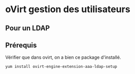 # oVirt gestion des utilisateurs 

## Pour un LDAP
## Prérequis
Vérifier que dans ovirt, on a bien ce package d'installé.

```yum install ovirt-engine-extension-aaa-ldap-setup```
